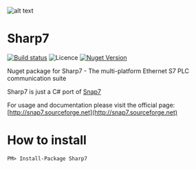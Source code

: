 ![alt text](https://raw.githubusercontent.com/fbarresi/sharp7/master/doc/images/logo.jpg)
# Sharp7

[![Build status](https://ci.appveyor.com/api/projects/status/2i77qfjjq8aep50b?svg=true)](https://ci.appveyor.com/project/fbarresi/sharp7)
![Licence](https://img.shields.io/github/license/fbarresi/sharp7.svg)
[![Nuget Version](https://img.shields.io/nuget/v/Sharp7.svg)](https://www.nuget.org/packages/Sharp7/)

Nuget package for Sharp7 - The multi-platform Ethernet S7 PLC communication suite

Sharp7 is just a C# port of [Snap7](http://snap7.sourceforge.net)

For usage and documentation please visit the official page: [http://snap7.sourceforge.net](http://snap7.sourceforge.net)

# How to install
```
PM> Install-Package Sharp7
```
